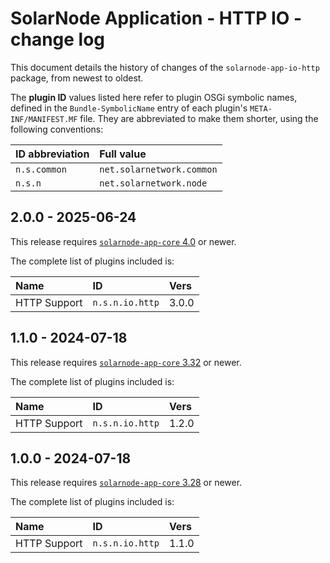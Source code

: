 # SolarNode Application - HTTP IO - change log

This document details the history of changes of the `solarnode-app-io-http` package, from
newest to oldest.

The **plugin ID** values listed here refer to plugin OSGi symbolic names, defined in the
`Bundle-SymbolicName` entry of each plugin's `META-INF/MANIFEST.MF` file. They are abbreviated to
make them shorter, using the following conventions:

| ID abbreviation | Full value                |
|:----------------|:--------------------------|
| `n.s.common`    | `net.solarnetwork.common` |
| `n.s.n`         | `net.solarnetwork.node`   |

## 2.0.0 - 2025-06-24

This release requires [`solarnode-app-core` 4.0][app-core-log] or newer.

The complete list of plugins included is:

| Name         | ID              | Vers  |
|:-------------|:----------------|:------|
| HTTP Support | `n.s.n.io.http` | 3.0.0 |


## 1.1.0 - 2024-07-18

This release requires [`solarnode-app-core` 3.32][app-core-log] or newer.

The complete list of plugins included is:

| Name         | ID              | Vers  |
|:-------------|:----------------|:------|
| HTTP Support | `n.s.n.io.http` | 1.2.0 |


## 1.0.0 - 2024-07-18

This release requires [`solarnode-app-core` 3.28][app-core-log] or newer.

The complete list of plugins included is:

| Name         | ID              | Vers  |
|:-------------|:----------------|:------|
| HTTP Support | `n.s.n.io.http` | 1.1.0 |

[app-core-log]: ../../solarnode-app-core/debian/CHANGELOG.md
